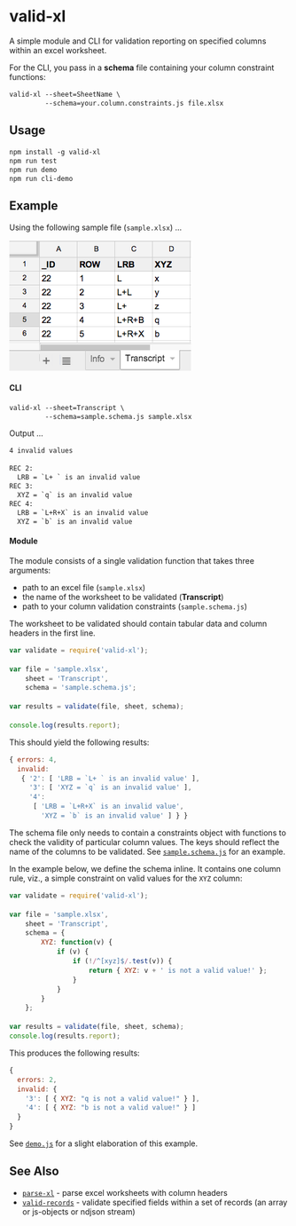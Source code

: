 # valid-xl

A simple module and CLI for validation reporting on specified columns within an excel worksheet.

For the CLI, you pass in a **schema** file containing your column constraint functions:

    valid-xl --sheet=SheetName \
             --schema=your.column.constraints.js file.xlsx


## Usage

    npm install -g valid-xl
    npm run test
    npm run demo
    npm run cli-demo


## Example

Using the following sample file (`sample.xlsx`) ...

![sample file](sample.png)


#### CLI

    valid-xl --sheet=Transcript \
             --schema=sample.schema.js sample.xlsx

Output ...

    4 invalid values

    REC 2:
      LRB = `L+ ` is an invalid value
    REC 3:
      XYZ = `q` is an invalid value
    REC 4:
      LRB = `L+R+X` is an invalid value
      XYZ = `b` is an invalid value


#### Module

The module consists of a single validation function that takes three arguments:

* path to an excel file (`sample.xlsx`)
* the name of the worksheet to be validated (**Transcript**)
* path to your column validation constraints (`sample.schema.js`)

The worksheet to be validated should contain tabular data and column headers in the first line.  

```javascript
var validate = require('valid-xl');

var file = 'sample.xlsx',
    sheet = 'Transcript',
    schema = 'sample.schema.js';

var results = validate(file, sheet, schema);

console.log(results.report);
```

This should yield the following results:

```javascript
{ errors: 4,
  invalid: 
   { '2': [ 'LRB = `L+ ` is an invalid value' ],
     '3': [ 'XYZ = `q` is an invalid value' ],
     '4': 
      [ 'LRB = `L+R+X` is an invalid value',
        'XYZ = `b` is an invalid value' ] } }
```

The schema file only needs to contain a constraints object with functions to check the validity of particular column values.  The keys should reflect the name of the columns to be validated. See [`sample.schema.js`](sample.schema.js) for an example.

In the example below, we define the schema inline.  It contains one
column rule, viz., a simple constraint on valid values for the `XYZ`
column:

```javascript
var validate = require('valid-xl');

var file = 'sample.xlsx',
    sheet = 'Transcript',
    schema = {
        XYZ: function(v) {
            if (v) {
                if (!/^[xyz]$/.test(v)) {
                    return { XYZ: v + ' is not a valid value!' };
                }
            }
        }
    };

var results = validate(file, sheet, schema);
console.log(results.report);
```

This produces the following results:

```javascript
{
  errors: 2,
  invalid: {
    '3': [ { XYZ: "q is not a valid value!" } ],
    '4': [ { XYZ: "b is not a valid value!" } ]
  }
}
```

See [`demo.js`](demo.js) for a slight elaboration of this example.


## See Also

* [`parse-xl`](https://github.com/joyrexus/parse-xl) - parse excel worksheets 
  with column headers
* [`valid-records`](https://github.com/joyrexus/valid-records) - validate
  specified fields within a set of records (an array or js-objects or ndjson stream)
